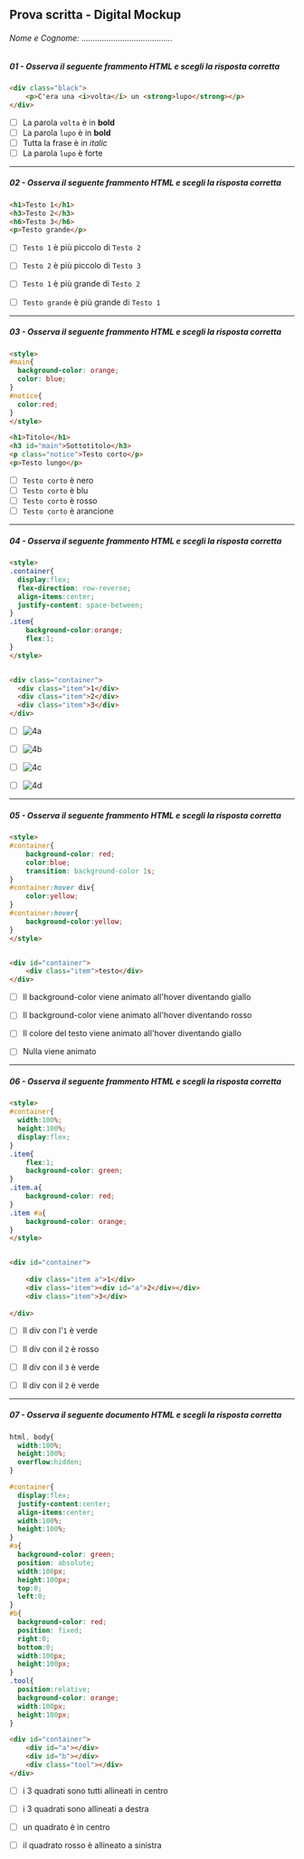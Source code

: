 ## Prova scritta - Digital Mockup 



###### Nome e Cognome: ………………………………….



##### 01 - Osserva il seguente frammento HTML e scegli la risposta corretta

```html
<div class="black">
	<p>C'era una <i>volta</i> un <strong>lupo</strong></p>
</div>
```

- [ ] La parola `volta` è in **bold**
- [ ] La parola `lupo` è in **bold**
- [ ] Tutta la frase è in *italic*
- [ ] La parola `lupo` è forte

---

##### 02 - Osserva il seguente frammento HTML e scegli la risposta corretta

```html
<h1>Testo 1</h1>
<h3>Testo 2</h3>
<h6>Testo 3</h6>
<p>Testo grande</p>
```

- [ ] `Testo 1` è più piccolo di `Testo 2`
- [ ] `Testo 2` è più piccolo di `Testo 3`
- [ ] `Testo 1` è più grande di `Testo 2`
- [ ] `Testo grande` è più grande di `Testo 1`


---


##### 03 - Osserva il seguente frammento HTML e scegli la risposta corretta

```html
<style>
#main{
  background-color: orange;
  color: blue;
}
#notice{
  color:red;
}
</style>

<h1>Titolo</h1>
<h3 id="main">Sottotitolo</h3>
<p class="notice">Testo corto</p>
<p>Testo lungo</p>
```

- [ ] `Testo corto` è nero
- [ ] `Testo corto` è blu
- [ ] `Testo corto` è rosso
- [ ] `Testo corto` è arancione

---





##### 04 - Osserva il seguente frammento HTML e scegli la risposta corretta

```html
<style>
.container{
  display:flex;
  flex-direction: row-reverse;
  align-items:center;
  justify-content: space-between;
}
.item{
	background-color:orange;
	flex:1;
}
</style>


<div class="container">
  <div class="item">1</div>
  <div class="item">2</div>
  <div class="item">3</div>
</div>
```

- [ ] ![4a](4a.png)
- [ ] ![4b](4b.png)
- [ ] ![4c](4c.png)
- [ ] ![4d](4d.png)




---

##### 05 - Osserva il seguente frammento HTML e scegli la risposta corretta

```html
<style>
#container{
  	background-color: red;
	color:blue;
	transition: background-color 1s;
}
#container:hover div{
	color:yellow;
}
#container:hover{
	background-color:yellow;
}
</style>


<div id="container">
    <div class="item">testo</div>
</div>
```

- [ ] Il background-color viene animato all'hover diventando giallo
- [ ] Il background-color viene animato all'hover diventando rosso
- [ ] Il colore del testo viene animato all'hover diventando giallo
- [ ] Nulla viene animato


---

##### 06 - Osserva il seguente frammento HTML e scegli la risposta corretta

```html
<style>
#container{
  width:100%;
  height:100%;
  display:flex;
}
.item{
    flex:1;
    background-color: green;
}
.item.a{
    background-color: red;
}
.item #a{
    background-color: orange;
}
</style>


<div id="container">
    
    <div class="item a">1</div>
    <div class="item"><div id="a">2</div></div>
    <div class="item">3</div>
    
</div>
```

- [ ] Il div con l'`1` è verde
- [ ] Il div con il `2` è rosso
- [ ] Il div con il `3` è verde
- [ ] Il div con il `2` è verde


---

##### 07 - Osserva il seguente documento HTML e scegli la risposta corretta


```css
html, body{
  width:100%;
  height:100%;
  overflow:hidden;
}

#container{
  display:flex;
  justify-content:center;
  align-items:center;
  width:100%;
  height:100%;
}
#a{
  background-color: green;
  position: absolute;
  width:100px;
  height:100px;
  top:0;
  left:0;
}
#b{
  background-color: red;
  position: fixed;
  right:0;
  bottom:0;
  width:100px;
  height:100px;
}
.tool{
  position:relative;
  background-color: orange;
  width:100px;
  height:100px;
}
```

```html
<div id="container">
    <div id="a"></div>
    <div id="b"></div>
    <div class="tool"></div>
</div>

```

- [ ] i 3 quadrati sono tutti allineati in centro
- [ ] i 3 quadrati sono allineati a destra
- [ ] un quadrato è in centro
- [ ] il quadrato rosso è allineato a sinistra

